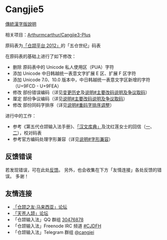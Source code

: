 # Cangjie5

[傳統漢字版說明](https://github.com/Jackchows/Cangjie5/blob/master/README.md)

相关项目：[Arthurmcarthur/Cangjie3-Plus](https://github.com/Arthurmcarthur/Cangjie3-Plus)

原码表为[「仓颉平台 2012」](http://www.chinesecj.com/forum/viewthread.php?tid=2596)的「五仓世纪」码表

在原码表的基础上进行了如下修改：
- 删除 原码表中的 Unicode 私人使用区（PUA）字符
- 添加 Unicode 中日韩越统一表意文字扩展 E 区、扩展 F 区字符
- 添加 Unicode 7.0、10.0 版本中，中日韩越统一表意文字区新增的字符（U+9FCD - U+9FEA）
- 修改 部份错误编码（详见[变更历史](https://github.com/Jackchows/Cangjie5/blob/master/change_details.log)及[说明#主要改码说明及争议取码](https://github.com/Jackchows/Cangjie5/blob/master/change_summary.txt#L1)）
- 厘定 部份争议编码（详见[说明#主要改码说明及争议取码](https://github.com/Jackchows/Cangjie5/blob/master/change_summary.txt#L1)）
- 修改 部份同码字排序（详见[说明#重码字排序调整](https://github.com/Jackchows/Cangjie5/blob/master/change_summary.txt#L15)）

进行中的工作：
- 参考《第五代仓颉输入法手册》、[「汉文库典」](http://hanculture.com/dic/index.php)及沈红莲女士的回信（[一](http://ejsoon.win/phpbb/viewtopic.php?f=3&t=789)、[二](http://ejsoon.win/phpbb/viewtopic.php?f=3&t=793)），校对码表
- 参考官方编码处理字形兼容（详见[说明#字形兼容](https://github.com/Jackchows/Cangjie5/blob/master/change_summary.txt#L8)）

## 反馈错误

若发现错误，可在此处[反馈](https://github.com/Jackchows/Cangjie5/issues/new)。
另外，也会收集在下方「友情连接」各处反馈的错误。
多谢！

## 友情连接
- [「仓颉之友·马来西亚」论坛](http://www.chinesecj.com/forum/forum.php)
- [「天苍人颉」论坛](http://ejsoon.win/phpbb/)
- 「仓颉输入法」QQ 群组 [30476878](https://jq.qq.com/?_wv=1027&k=5W3qETZ)
- 「仓颉输入法」Freenode IRC 频道 [#CJDFH](https://webchat.freenode.net/?channels=%23CJDFH)
- 「仓颉输入法」Telegram 群组 [@cangjei](https://t.me/cangjei)